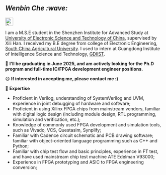 <!-- Greeting -->
<h2><em> Wenbin Che :wave: </em></h2>

<p>
<a href="https://scholar.google.com/citations?user=0PbLvCEAAAAJ"><img src="https://img.shields.io/badge/Google%20Scholar-4285F4?style=flat-square&logo=google-scholar&logoColor=white" height="25px" alt="Google Scholar"></a>
</p>

I am a M.S.E student in the Shenzhen Institute for Advanced Study at [University of Electronic Science and Technology of China](https://www.uestc.edu.cn/), supervised by Xili Han. I received my B.E degree from college of Electronic Engineering, [South China Agricultural University](https://www.scau.edu.cn/). I used to intern at Guangdong Institute of Intelligence Science and Technology, [GDIIST](https://www.gdiist.cn/).

👯 **I'll be graduating in June 2025, and am actively looking for the Ph.D program and full-time IC/FPGA development engineer positions.**

😄 **If interested in accepting me, please contact me :)**

🔭 **Expertise**

- Proficient in Verilog, understanding of SystemVerilog and UVM, experience in joint debugging of hardware and software; 
- Proficient in using Xilinx FPGA chips from mainstream vendors, familiar with digital logic design (including module design, RTL programming, simulation and verification, etc.);
- Knowledge of commonly used FPGA development and simulation tools, such as Vivado, VCS, Questasim, Synplify;
- Familiar with Cadence circuit schematic and PCB drawing software; familiar with object-oriented language programming such as C++ and Python; 
- Familiar with chip test flow and basic principles, experience in FT test, and have used mainstream chip test machine ATE Edelman V93000;
- Experience in FPGA prototyping and ASIC to FPGA engineering conversion;

<!--
**WBChe/WBChe** is a ✨ _special_ ✨ repository because its `README.md` (this file) appears on your GitHub profile.

Here are some ideas to get you started:

- 🔭 I’m currently working on ...
- 🌱 I’m currently learning ...
- 👯 I’m looking to collaborate on ...
- 🤔 I’m looking for help with ...
- 💬 Ask me about ...
- 📫 How to reach me: ...
- 😄 Pronouns: ...
- ⚡ Fun fact: ...
-->
